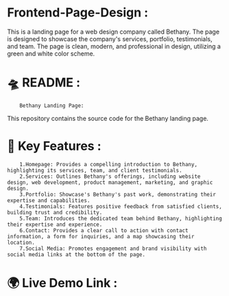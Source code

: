 # Frontend-Page-Design :
This is a landing page for a web design company called Bethany. The page is designed to showcase the company's services, portfolio, testimonials, and team. The page is clean, modern, and professional in design, utilizing a green and white color scheme.

# 🛸 README :

        Bethany Landing Page:
This repository contains the source code for the Bethany landing page.

# 🚀 Key Features :

        1.Homepage: Provides a compelling introduction to Bethany, highlighting its services, team, and client testimonials.
        2.Services: Outlines Bethany's offerings, including website design, web development, product management, marketing, and graphic design.
        3.Portfolio: Showcase's Bethany's past work, demonstrating their expertise and capabilities.
        4.Testimonials: Features positive feedback from satisfied clients, building trust and credibility.
        5.Team: Introduces the dedicated team behind Bethany, highlighting their expertise and experience.
        6.Contact: Provides a clear call to action with contact information, a form for inquiries, and a map showcasing their location.
        7.Social Media: Promotes engagement and brand visibility with social media links at the bottom of the page.

# 🌍 Live Demo Link :
